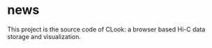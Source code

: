 news
====
This project is the source code of CLook: a browser based Hi-C data storage and visualization.
